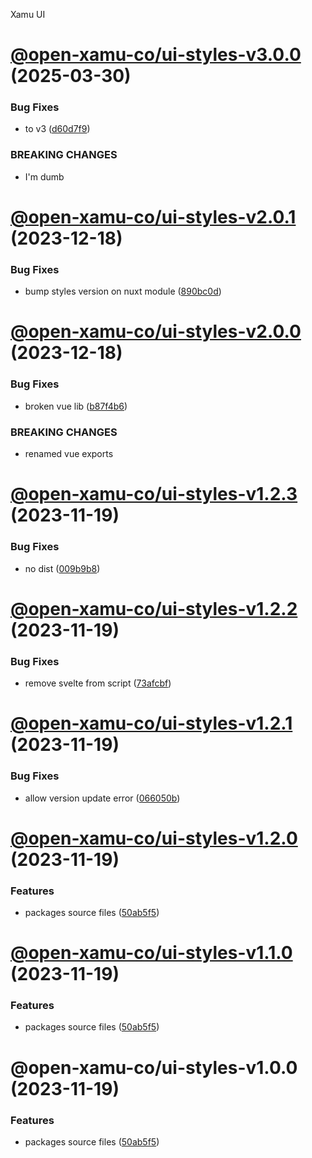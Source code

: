 Xamu UI

# [@open-xamu-co/ui-styles-v3.0.0](https://github.com/xamu-co/ui/compare/@open-xamu-co/ui-styles-v2.0.1...@open-xamu-co/ui-styles-v3.0.0) (2025-03-30)


### Bug Fixes

* to v3 ([d60d7f9](https://github.com/xamu-co/ui/commit/d60d7f9259ce57220d55fab16170bd34279df159))


### BREAKING CHANGES

* I'm dumb

# [@open-xamu-co/ui-styles-v2.0.1](https://github.com/xamu-co/ui/compare/@open-xamu-co/ui-styles-v2.0.0...@open-xamu-co/ui-styles-v2.0.1) (2023-12-18)


### Bug Fixes

* bump styles version on nuxt module ([890bc0d](https://github.com/xamu-co/ui/commit/890bc0d403f55520d0ac5b67e95a6d574e032864))

# [@open-xamu-co/ui-styles-v2.0.0](https://github.com/xamu-co/ui/compare/@open-xamu-co/ui-styles-v1.2.3...@open-xamu-co/ui-styles-v2.0.0) (2023-12-18)


### Bug Fixes

* broken vue lib ([b87f4b6](https://github.com/xamu-co/ui/commit/b87f4b658a627e22f504e069804ff89b0cbdb573))


### BREAKING CHANGES

* renamed vue exports

# [@open-xamu-co/ui-styles-v1.2.3](https://github.com/xamu-co/ui/compare/@open-xamu-co/ui-styles-v1.2.2...@open-xamu-co/ui-styles-v1.2.3) (2023-11-19)


### Bug Fixes

* no dist ([009b9b8](https://github.com/xamu-co/ui/commit/009b9b84dc4d29dc4ba558d6fc7bcad84acbf663))

# [@open-xamu-co/ui-styles-v1.2.2](https://github.com/xamu-co/ui/compare/@open-xamu-co/ui-styles-v1.2.1...@open-xamu-co/ui-styles-v1.2.2) (2023-11-19)


### Bug Fixes

* remove svelte from script ([73afcbf](https://github.com/xamu-co/ui/commit/73afcbfdaf79cd7a6e572e499b2f977f70d2d768))

# [@open-xamu-co/ui-styles-v1.2.1](https://github.com/xamu-co/ui/compare/@open-xamu-co/ui-styles-v1.2.0...@open-xamu-co/ui-styles-v1.2.1) (2023-11-19)


### Bug Fixes

* allow version update error ([066050b](https://github.com/xamu-co/ui/commit/066050bbc18b9d840a5530aaa152ce2ad5dc0e10))

# [@open-xamu-co/ui-styles-v1.2.0](https://github.com/xamu-co/ui/compare/@open-xamu-co/ui-styles-v1.1.0...@open-xamu-co/ui-styles-v1.2.0) (2023-11-19)


### Features

* packages source files ([50ab5f5](https://github.com/xamu-co/ui/commit/50ab5f594d8a1c0faeb4fcb95704986eeab19680))

# [@open-xamu-co/ui-styles-v1.1.0](https://github.com/xamu-co/ui/compare/@open-xamu-co/ui-styles-v1.0.0...@open-xamu-co/ui-styles-v1.1.0) (2023-11-19)


### Features

* packages source files ([50ab5f5](https://github.com/xamu-co/ui/commit/50ab5f594d8a1c0faeb4fcb95704986eeab19680))

# @open-xamu-co/ui-styles-v1.0.0 (2023-11-19)


### Features

* packages source files ([50ab5f5](https://github.com/xamu-co/ui/commit/50ab5f594d8a1c0faeb4fcb95704986eeab19680))
